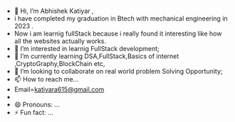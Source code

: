 - 👋 Hi, I’m Abhishek Katiyar ,
- i have completed my graduation in Btech with mechanical engineering in 2023 .
- Now i am learnig fullStack because i really found it interesting like how all the websites actually works. 
- 👀 I’m interested in learnig FullStack development;
- 🌱 I’m currently learning DSA,FullStack,Basics of internet ,CryptoGraphy,BlockChain etc,
- 💞️ I’m looking to collaborate on real world problem Solving Opportunity;
- 📫 How to reach me...
-    Email=katiyara615@gmail.com
-    
- 😄 Pronouns: ...
- ⚡ Fun fact: ...

<!---
AbhiKumar96/AbhiKumar96 is a ✨ special ✨ repository because its `README.md` (this file) appears on your GitHub profile.
You can click the Preview link to take a look at your changes.
--->
